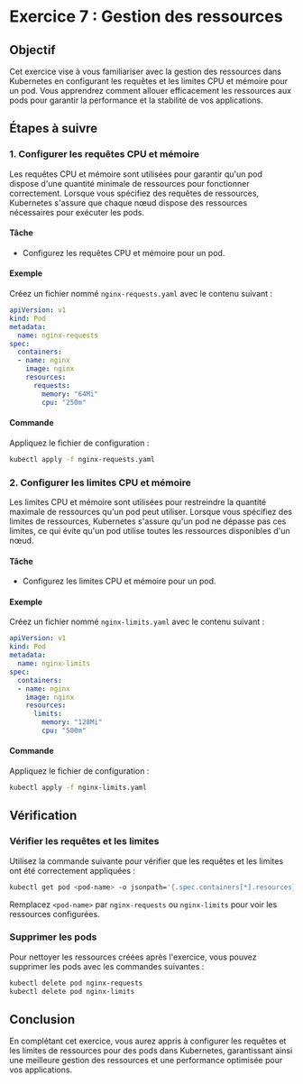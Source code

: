 # Exercice 7 : Gestion des ressources

## Objectif
Cet exercice vise à vous familiariser avec la gestion des ressources dans Kubernetes en configurant les requêtes et les limites CPU et mémoire pour un pod. Vous apprendrez comment allouer efficacement les ressources aux pods pour garantir la performance et la stabilité de vos applications.

## Étapes à suivre

### 1. Configurer les requêtes CPU et mémoire

Les requêtes CPU et mémoire sont utilisées pour garantir qu'un pod dispose d'une quantité minimale de ressources pour fonctionner correctement. Lorsque vous spécifiez des requêtes de ressources, Kubernetes s'assure que chaque nœud dispose des ressources nécessaires pour exécuter les pods.

#### Tâche

- Configurez les requêtes CPU et mémoire pour un pod.

#### Exemple

Créez un fichier nommé `nginx-requests.yaml` avec le contenu suivant :

```yaml
apiVersion: v1
kind: Pod
metadata:
  name: nginx-requests
spec:
  containers:
  - name: nginx
    image: nginx
    resources:
      requests:
        memory: "64Mi"
        cpu: "250m"
```

#### Commande

Appliquez le fichier de configuration :

```bash
kubectl apply -f nginx-requests.yaml
```

### 2. Configurer les limites CPU et mémoire

Les limites CPU et mémoire sont utilisées pour restreindre la quantité maximale de ressources qu'un pod peut utiliser. Lorsque vous spécifiez des limites de ressources, Kubernetes s'assure qu'un pod ne dépasse pas ces limites, ce qui évite qu'un pod utilise toutes les ressources disponibles d'un nœud.

#### Tâche

- Configurez les limites CPU et mémoire pour un pod.

#### Exemple

Créez un fichier nommé `nginx-limits.yaml` avec le contenu suivant :

```yaml
apiVersion: v1
kind: Pod
metadata:
  name: nginx-limits
spec:
  containers:
  - name: nginx
    image: nginx
    resources:
      limits:
        memory: "128Mi"
        cpu: "500m"
```

#### Commande

Appliquez le fichier de configuration :

```bash
kubectl apply -f nginx-limits.yaml
```

## Vérification

### Vérifier les requêtes et les limites

Utilisez la commande suivante pour vérifier que les requêtes et les limites ont été correctement appliquées :

```bash
kubectl get pod <pod-name> -o jsonpath='{.spec.containers[*].resources}'
```

Remplacez `<pod-name>` par `nginx-requests` ou `nginx-limits` pour voir les ressources configurées.

### Supprimer les pods

Pour nettoyer les ressources créées après l'exercice, vous pouvez supprimer les pods avec les commandes suivantes :

```bash
kubectl delete pod nginx-requests
kubectl delete pod nginx-limits
```

## Conclusion

En complétant cet exercice, vous aurez appris à configurer les requêtes et les limites de ressources pour des pods dans Kubernetes, garantissant ainsi une meilleure gestion des ressources et une performance optimisée pour vos applications.